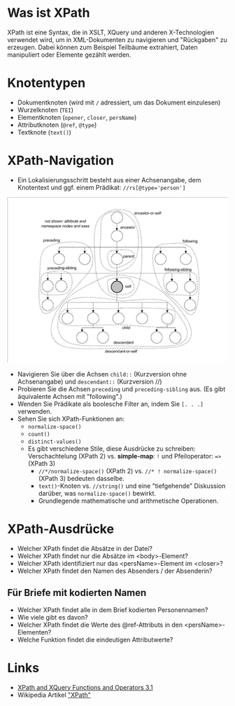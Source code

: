 # Was ist XPath
XPath ist eine Syntax, die in XSLT, XQuery und anderen X-Technologien verwendet wird, um in XML-Dokumenten zu navigieren und "Rückgaben" zu erzeugen. 
Dabei können zum Beispiel Teilbäume extrahiert, Daten manipuliert oder Elemente gezählt werden.  

# Knotentypen
- Dokumentknoten (wird mit `/` adressiert, um das Dokument einzulesen)
- Wurzelknoten (`TEI`)
- Elementknoten (`opener`, `closer`, `persName`)
- Attributknoten (`@ref`, `@type`) 
- Textknote (`text()`)

# XPath-Navigation
- Ein Lokalisierungsschritt besteht aus einer Achsenangabe, dem Knotentext und ggf. einem Prädikat: `//rs[@type='person']`

![XPath Achsen](xpath-axis.gif)
  
- Navigieren Sie über die Achsen `child::` (Kurzversion ohne Achsenangabe) und `descendant::` (Kurzversion //)
- Probieren Sie die Achsen `preceding` und `preceding-sibling` aus. (Es gibt äquivalente Achsen mit "following".)
- Wenden Sie Prädikate als boolesche Filter an, indem Sie `[. . .]` verwenden.
- Sehen Sie sich XPath-Funktionen an:
    - `normalize-space()`
    - `count()`
    - `distinct-values()`
    - Es gibt verschiedene Stile, diese Ausdrücke zu schreiben: Verschachtelung (XPath 2) vs. **simple-map**: `!` und Pfeiloperator: `=>` (XPath 3)
        - `//*/normalize-space()` (XPath 2) vs. `//* ! normalize-space()` (XPath 3) bedeuten dasselbe.
        - `text()`-Knoten vs. `//string()` und eine "tiefgehende" Diskussion darüber, was `normalize-space()` bewirkt.
        - Grundlegende mathematische und arithmetische Operationen.

# XPath-Ausdrücke
- Welcher XPath findet die Absätze in der Datei?
- Welcher XPath findet nur die Absätze im \<body\>-Element?
- Welcher XPath identifiziert nur das \<persName\>-Element im \<closer\>?
- Welcher XPath findet den Namen des Absenders / der Absenderin?

## Für Briefe mit kodierten Namen
- Welcher XPath findet alle in dem Brief kodierten Personennamen?
- Wie viele gibt es davon?
- Welcher XPath findet die Werte des @ref-Attributs in den \<persName\>-Elementen?
- Welche Funktion findet die eindeutigen Attributwerte?


# Links

* [XPath and XQuery Functions and Operators 3.1](https://www.w3.org/TR/xpath-functions-31/)
* Wikipedia Artikel ["XPath"](https://en.wikipedia.org/wiki/XPath)
